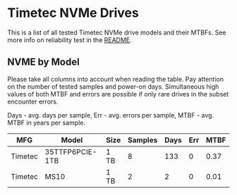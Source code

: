 Timetec NVMe Drives
===================

This is a list of all tested Timetec NVMe drive models and their MTBFs. See more
info on reliability test in the [README](https://github.com/linuxhw/SMART).

NVME by Model
------------

Please take all columns into account when reading the table. Pay attention on the
number of tested samples and power-on days. Simultaneous high values of both MTBF
and errors are possible if only rare drives in the subset encounter errors.

Days - avg. days per sample,
Err  - avg. errors per sample,
MTBF - avg. MTBF in years per sample.

| MFG       | Model              | Size   | Samples | Days  | Err   | MTBF |
|-----------|--------------------|--------|---------|-------|-------|------|
| Timetec   | 35TTFP6PCIE-1TB    | 1 TB   | 8       | 133   | 0     | 0.37   |
| Timetec   | MS10               | 1 TB   | 2       | 2     | 0     | 0.01   |
